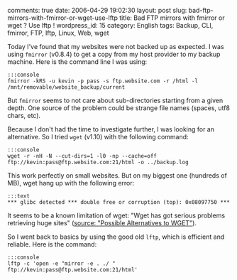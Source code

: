 comments: true
date: 2006-04-29 19:02:30
layout: post
slug: bad-ftp-mirrors-with-fmirror-or-wget-use-lftp
title: Bad FTP mirrors with fmirror or wget ? Use lftp !
wordpress_id: 15
category: English
tags: Backup, CLI, fmirror, FTP, lftp, Linux, Web, wget

Today I've found that my websites were not backed up as expected. I was using `fmirror` (v0.8.4) to get a copy from my host provider to my backup machine. Here is the command line I was using:

    
    :::console
    fmirror -kRS -u kevin -p pass -s ftp.website.com -r /html -l /mnt/removable/website_backup/current
    



But `fmirror` seems to not care about sub-directories starting from a given depth. One source of the problem could be strange file names (spaces, utf8 chars, etc).

Because I don't had the time to investigate further, I was looking for an alternative. So I tried `wget` (v1.10) with the following command:

    
    :::console
    wget -r -nH -N --cut-dirs=1 -l0 -np --cache=off ftp://kevin:pass@ftp.website.com:21/html -o ../backup.log
    



This work perfectly on small websites. But on my biggest one (hundreds of MB), wget hang up with the following error:

    
    :::text
    *** glibc detected *** double free or corruption (top): 0x08097750 ***
    



It seems to be a known limitation of wget: "Wget has got serious problems retrieving huge sites" ([source: "Possible Alternatives to WGET"](http://www.ccp14.ac.uk/mirror/wget.htm)).

So I went back to basics by using the good old `lftp`, which is efficient and reliable. Here is the command:

    
    :::console
    lftp -c 'open -e "mirror -e . ./ " ftp://kevin:pass@ftp.website.com:21/html'
    
